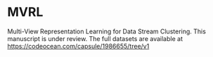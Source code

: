 # MVRL
Multi-View Representation Learning for Data Stream Clustering. This manuscript is under review. The full datasets are available at https://codeocean.com/capsule/1986655/tree/v1
